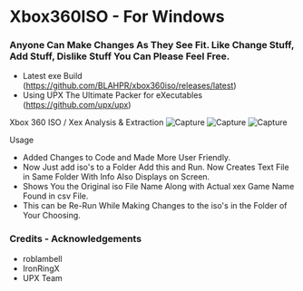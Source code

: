 # Xbox360ISO - For Windows
### Anyone Can Make Changes As They See Fit. Like Change Stuff, Add Stuff, Dislike Stuff You Can Please Feel Free.
* Latest exe Build (https://github.com/BLAHPR/xbox360iso/releases/latest)
* Using UPX The Ultimate Packer for eXecutables (https://github.com/upx/upx)

Xbox 360 ISO / Xex Analysis &amp; Extraction
![Capture](https://github.com/user-attachments/assets/d158b3e3-4bbb-4eaa-a2d3-2271a04f3bdb)
![Capture](https://github.com/user-attachments/assets/a9533639-347b-4517-b84d-a3f4c7093bbd)
![Capture](https://github.com/user-attachments/assets/c37f8b65-8d8a-486c-915e-406b70338474)

Usage

* Added Changes to Code and Made More User Friendly.
* Now Just add iso's to a Folder Add this and Run. Now Creates Text File in Same Folder With Info Also Displays on Screen.
* Shows You the Original iso File Name Along with Actual xex Game Name Found in csv File.
* This can be Re-Run While Making Changes to the iso's in the Folder of Your Choosing.

### Credits - Acknowledgements
* roblambell
* IronRingX
* UPX Team
